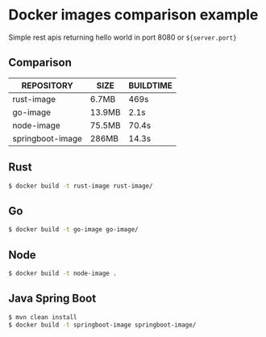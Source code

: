 # Docker images comparison example

Simple rest apis returning hello world in port 8080 or `${server.port}`

## Comparison

| REPOSITORY       | SIZE   | BUILDTIME |
| ---------------- | ------ | --------- |
| rust-image       | 6.7MB  | 469s      |
| go-image         | 13.9MB | 2.1s      |
| node-image       | 75.5MB | 70.4s     |
| springboot-image | 286MB  | 14.3s     |

## Rust

```bash
$ docker build -t rust-image rust-image/
```

## Go

```bash
$ docker build -t go-image go-image/
```

## Node

```bash
$ docker build -t node-image .
```

## Java Spring Boot

```bash
$ mvn clean install
$ docker build -t springboot-image springboot-image/
```
